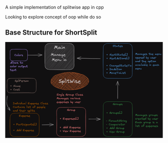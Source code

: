 A simple implementation of splitwise app in cpp

Looking to explore concept of oop while do so

## Base Structure for ShortSplit

![SplitWise](./SplitWise.png)
